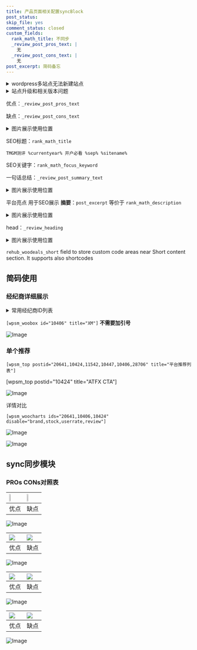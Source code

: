 ```yaml
---
title: 产品页面相关配置syncBlock
post_status: 
skip_file: yes
comment_status: closed
custom_fields:
  rank_math_title: 不同步
  _review_post_pros_text: |
    无
  _review_post_cons_text: |
    无
post_excerpt: 简码备忘
---
```

<details><summary>wordpress多站点无法新建站点</summary>

<li>和报错需要清理cookies一样的原因</li>
<li>wp-config.php里面<code>define( 'SUBDOMAIN_INSTALL', false );//子域名安装</code></li>
<li>新建子站点是用<code>define( 'SUBDOMAIN_INSTALL', true);//子域名安装</code> 完成以后，改成<code>false</code></li>
</details>

<details><summary>站点升级和相关版本问题</summary>

<p>wordpress：5.9.9
woocommerce：7.5.1
出现问题的地方：主题选项里面>><strong>Product layout >>compact style</strong></p>
<p>如何出现没有用过的字段 导致无法保存。先导出配置 然后进行修改，后面再次恢复即可。</p>
<p>出现部分字段无法显示时，需要返回默认布局后，对产品进行保存就好了。</p>
<p></p>
</details>

优点：`_review_post_pros_text`

缺点：`_review_post_cons_text`

<details><summary>图片展示使用位置</summary>

<img src="https://prod-files-secure.s3.us-west-2.amazonaws.com/39ed1227-6d7d-4570-be36-9ccd4a2c4241/f51d3d83-55d4-4bdf-9604-f37ec77ab556/Untitled.png?X-Amz-Algorithm=AWS4-HMAC-SHA256&X-Amz-Content-Sha256=UNSIGNED-PAYLOAD&X-Amz-Credential=ASIAZI2LB46623VCW5XC%2F20250516%2Fus-west-2%2Fs3%2Faws4_request&X-Amz-Date=20250516T105525Z&X-Amz-Expires=3600&X-Amz-Security-Token=IQoJb3JpZ2luX2VjEIv%2F%2F%2F%2F%2F%2F%2F%2F%2F%2FwEaCXVzLXdlc3QtMiJHMEUCIFUeuMkC9Y8%2FqHl1Z7phQ7q8UqDtXf6ZPd0KwmD6lOryAiEA0eLZD%2FnstvLhlFwY57SfFahKbqDYXp1MTZreppnX29Qq%2FwMIQxAAGgw2Mzc0MjMxODM4MDUiDA9b1sWQyLeEV%2BZCkCrcA8NtClLABu0JtOPbfDC9gNT6U4ZQW1UbqVGvFbzT0f6frgaWnI4WV%2F%2FOKemRuyyzhBCkagt3ArCxYkZLHbg8u%2BfBzCBobpdHAaMg5nonCVBm4lb5DTSoEj6nDKWBpZhczh2BKuIpHDPu3%2B4TzcFjC2R3cmdlm%2FtkK%2FybpPR6KG98DNFUza2iBx0xkkD3pMfmr3A%2F04%2FJGhVjQcKE9JPIUTr7xuZbBMyJg8AWenuHLLBmr3sdyhS18vQwaDn02aBoIjxwh0lCxMEYofmTwtiI7eaLOKDiGSVzBqniqavWpNX1OxPTvPdl%2FatOJr8QWUi1A7DIN7vTUbFxeN%2FMiPexNS6AynysTgmvi%2FK6wSmRHgJhOqUoImnoku3x5wRQVWnpv%2BISBK%2BVQQKouLWU0SawY0NdrMuUSJK0rzbAoMg%2FSsMiVTn1EN%2BuM0SUEXFLD6J0H3JhTcGDT0dcRmBD6m%2B8bHQIfmrhdVCsy0b8JQ8bCBcPhnRREY87KVarzf8DHItzqeF4Mc8AGWoF5qup46XdDtwlQrxJInsi7voOmNe0QpzsuVhObTBV%2BX%2BUMFQOG9KvjVgb7oZ4P7E6ES09g1g8Yj0Fi3BuFzdjVSRsbXtlMW28xaavC%2BNkIj0IsPYgMJamnMEGOqUBy4iBXhfJ0ONe6Bje6larMvdTWQQMPM9LPWNKfwh4Rxx%2B0TghLz0JMQEaM1l92%2BjpMre1jLbH2zJ1IPvoPRLhb5zDHh%2FCIoj0kWT9KlF9M%2BqoND6QQPdMP3HBYHNf5ILmzCwTTcjtsMZOvPQ3VaBrJqs4QETLCv%2BENfUzEHLO%2FH1B2W5omWVvxJpa8Sel0cUyRcTuwRdEo0yC0uFgNfLHE70H%2FLeN&X-Amz-Signature=950a49f7056da86e387496ad2d44ec75053c90d027ec6c348d98c8eec0edf130&X-Amz-SignedHeaders=host&x-id=GetObject" alt="Image">
</details>

SEO标题：`rank_math_title`

`TMGM测评 %currentyear% 开户必看 %sep% %sitename%`

SEO关键字：`rank_math_focus_keyword`

一句话总结：`_review_post_summary_text`

<details><summary>图片展示使用位置</summary>

<img src="https://prod-files-secure.s3.us-west-2.amazonaws.com/39ed1227-6d7d-4570-be36-9ccd4a2c4241/4b96a922-296c-4f4e-8630-d1c870cbce01/Untitled.png?X-Amz-Algorithm=AWS4-HMAC-SHA256&X-Amz-Content-Sha256=UNSIGNED-PAYLOAD&X-Amz-Credential=ASIAZI2LB466Q6VGS5JM%2F20250516%2Fus-west-2%2Fs3%2Faws4_request&X-Amz-Date=20250516T105526Z&X-Amz-Expires=3600&X-Amz-Security-Token=IQoJb3JpZ2luX2VjEIv%2F%2F%2F%2F%2F%2F%2F%2F%2F%2FwEaCXVzLXdlc3QtMiJIMEYCIQDyuy8aDEyzO4St3TB6ALCgLh1KBl7qtsi%2BttH6toMNpwIhAM908UkJCm1HiRYriPO6vT%2BAvVroa97%2B243mELraRfpLKv8DCEQQABoMNjM3NDIzMTgzODA1IgwhnNUDDFx9uoZeIXMq3AM%2BJQ6xH4a8viBqjfvDdPoNYog1dG5Y26wD5l9zvBsHIdKd6Ao%2F4muES7v3aMXi71GE32ExAZWqJmLJ8Id6vyro1RIp0rFGR9oBJBRkoICv8zRxuEEMaTxhUE7eQ4yXcj1acuf6u3UP8pCMAxEZ4DOhNSzQttifLh3vyGcvXZ55ikASGXB70jNEDrWYnGK7Ke4ky5oQY0nBS3kixEnHBZIHPJQaKPxHhorECTc%2Fm2KPyITfhMenecIw0nh5ZI3zymEB1MgoPkb3cDL%2F6sZjw9DD1CbI4kzUEV8OUTt7Fgeh7BvUtRJUtNbY9nY5AacIpd3Yqqmk5mQ2HJVW79YnS7bdigvnxgzAqR%2FqKd7bgCdmh5U2f4sIsDXyyi3CkO9vIqo9AOgBhuXh%2Fbq%2F3K6cmFn17zcWJHUUE5jhvtfpmQtkEwIBJ5fGFFc6yHhWfJXs%2BZLxgiYTNIJ3J2gwm76ZdsOE2ZFX89ZYu1tsCKop5LEolm4e5hwIgu4xM8znV1Y6B%2F%2FYOO0JdKPUuVPpZ%2F4l4NgQZ1fdRBPfTGC%2BodGzKNKjVlokeTaSjLmnuDIwhi1viusFHLr4%2B5He0nOs3OnZTxMwTuIvjM6m0X088ltAv7wbcChEoVEcO1iLfOLCszD6pZzBBjqkAUYMKs8OF8IyLWXCyLM091M3erY5Zwu03gZ6kaL6kWwEcF6iFC4AsBOPrI3n%2FU3SOCFOmVEagaUpyP9g9l%2FcprF39JsiY4Cq2ZJ17Der29XfJz5uqELyfKViX6ncEU5QnJmDnSaDb5ANpy71i%2BrifwBODIW%2F7lw67A%2FyvMlWLA8d5zjAYjlN9AKXu7cirTMn%2B7SzhAM4cvqO9kPAmgrjBbnat4rg&X-Amz-Signature=9247517181644f22b5884b5b206ed7cccd4293f5a16d1d8502e9ac2ef7833f96&X-Amz-SignedHeaders=host&x-id=GetObject" alt="Image">
</details>

平台亮点 用于SEO展示 **摘要**：`post_excerpt`  等价于 `rank_math_description`

<details><summary>图片展示使用位置</summary>

<img src="https://prod-files-secure.s3.us-west-2.amazonaws.com/39ed1227-6d7d-4570-be36-9ccd4a2c4241/1ee11f63-b60a-4dfe-a7a7-d58ff23b5d88/Untitled.png?X-Amz-Algorithm=AWS4-HMAC-SHA256&X-Amz-Content-Sha256=UNSIGNED-PAYLOAD&X-Amz-Credential=ASIAZI2LB466TD7OGXRF%2F20250516%2Fus-west-2%2Fs3%2Faws4_request&X-Amz-Date=20250516T105527Z&X-Amz-Expires=3600&X-Amz-Security-Token=IQoJb3JpZ2luX2VjEIv%2F%2F%2F%2F%2F%2F%2F%2F%2F%2FwEaCXVzLXdlc3QtMiJGMEQCICQD1BBA4jMFIYRWlI0KMabXiHBihCqg53Waq0gw9ipFAiAwGi9D7WSD6LGjQVCxcKZ63GIC7ccybP1mc8bGYCDAJCr%2FAwhEEAAaDDYzNzQyMzE4MzgwNSIM4IBIbflILrZ07rXFKtwDFDs2sFPDD3SUPMJ4unf91Tul3MyeyZahbAG1y7IZA9%2BlhzKARykY04JB9UTEwBBF5iLjD3qjXbIHOl97oFYO0wMZQdmOhve1TJXwkHKqoViUvrZM6%2F3HL5ACMy9vxU7gG40%2Bf9c4k%2F3N%2FWh3TygLOdelv2zaWh4GEdKWp76HiRVg2OUi1yWepXpSyQndlGtsbG4PD6Lpq0YS3mcI3BEHfGY5uH7VqqirWfTJaeCO%2FljO%2BS3LB7DHeCBeRJzfk3netLKUldhQHXle%2FOPlCRkyx0niVylQ1gwjUeaROSO6J8%2Bv4YJWtBNHktcl2S8ZweC7l6MSHIMuvObYjAEmuDMd%2BcpKXmYwgydLBN1hWWn8P4b2bsKtLDbWk5jbKpqOCq45cSStabx3e8Y6K7CkA2g0aHJxcZ8mmQPPiFhVtydVv%2FNGe8xQfWg7f%2BsRC60PMxll3B4I7cwLqQtIQKFtJboYCo6I79IHisLe27PgYa6s1E1VEvUyfh30AJEIbfzJfWCUBTDkwu7RjjAEuky17sYh5pLNxYNnPr8ASdzar2jADhYM%2F2EBbAezs3tCSLVkdIYVnHPm75sZ1fURAdehB1mI6fOMxcmYCga9js7FLd4iTKZEbA10%2BEEj3JNVfaUw462cwQY6pgEzfcAGRxkgijSDSypMojsOLGUW21rJAYQqm3H21yD3ZX6JjZBnC01ld9%2B7nXy57V1cN1cJE3Du%2BZr2UJXMw%2Fi3dcPnDFJ1AXctPAUoeSzhglD%2BT0YoOSQE3qzK4QaewMgWwJqjTm2ycsj%2FqeMiX3Kko1P7gCnblEBLnJYHTEIzBVOFowECkWCtIKhFA5FlxtA30fOQSdrFEBQGKcWrvpucBXW54TBO&X-Amz-Signature=0ce538f0b6fb55af58f353e8cc458e7ba8e50bd6e8d0d7892962b939030aee2f&X-Amz-SignedHeaders=host&x-id=GetObject" alt="Image">
<img src="https://prod-files-secure.s3.us-west-2.amazonaws.com/39ed1227-6d7d-4570-be36-9ccd4a2c4241/ad4118b5-78d8-4fbe-801e-3b29b5d99c01/Untitled.png?X-Amz-Algorithm=AWS4-HMAC-SHA256&X-Amz-Content-Sha256=UNSIGNED-PAYLOAD&X-Amz-Credential=ASIAZI2LB466TD7OGXRF%2F20250516%2Fus-west-2%2Fs3%2Faws4_request&X-Amz-Date=20250516T105527Z&X-Amz-Expires=3600&X-Amz-Security-Token=IQoJb3JpZ2luX2VjEIv%2F%2F%2F%2F%2F%2F%2F%2F%2F%2FwEaCXVzLXdlc3QtMiJGMEQCICQD1BBA4jMFIYRWlI0KMabXiHBihCqg53Waq0gw9ipFAiAwGi9D7WSD6LGjQVCxcKZ63GIC7ccybP1mc8bGYCDAJCr%2FAwhEEAAaDDYzNzQyMzE4MzgwNSIM4IBIbflILrZ07rXFKtwDFDs2sFPDD3SUPMJ4unf91Tul3MyeyZahbAG1y7IZA9%2BlhzKARykY04JB9UTEwBBF5iLjD3qjXbIHOl97oFYO0wMZQdmOhve1TJXwkHKqoViUvrZM6%2F3HL5ACMy9vxU7gG40%2Bf9c4k%2F3N%2FWh3TygLOdelv2zaWh4GEdKWp76HiRVg2OUi1yWepXpSyQndlGtsbG4PD6Lpq0YS3mcI3BEHfGY5uH7VqqirWfTJaeCO%2FljO%2BS3LB7DHeCBeRJzfk3netLKUldhQHXle%2FOPlCRkyx0niVylQ1gwjUeaROSO6J8%2Bv4YJWtBNHktcl2S8ZweC7l6MSHIMuvObYjAEmuDMd%2BcpKXmYwgydLBN1hWWn8P4b2bsKtLDbWk5jbKpqOCq45cSStabx3e8Y6K7CkA2g0aHJxcZ8mmQPPiFhVtydVv%2FNGe8xQfWg7f%2BsRC60PMxll3B4I7cwLqQtIQKFtJboYCo6I79IHisLe27PgYa6s1E1VEvUyfh30AJEIbfzJfWCUBTDkwu7RjjAEuky17sYh5pLNxYNnPr8ASdzar2jADhYM%2F2EBbAezs3tCSLVkdIYVnHPm75sZ1fURAdehB1mI6fOMxcmYCga9js7FLd4iTKZEbA10%2BEEj3JNVfaUw462cwQY6pgEzfcAGRxkgijSDSypMojsOLGUW21rJAYQqm3H21yD3ZX6JjZBnC01ld9%2B7nXy57V1cN1cJE3Du%2BZr2UJXMw%2Fi3dcPnDFJ1AXctPAUoeSzhglD%2BT0YoOSQE3qzK4QaewMgWwJqjTm2ycsj%2FqeMiX3Kko1P7gCnblEBLnJYHTEIzBVOFowECkWCtIKhFA5FlxtA30fOQSdrFEBQGKcWrvpucBXW54TBO&X-Amz-Signature=d7fc058ac99995b21880fd388281d928ab91f5b692891d91fdf4ca8b77828ddb&X-Amz-SignedHeaders=host&x-id=GetObject" alt="Image">
<img src="https://prod-files-secure.s3.us-west-2.amazonaws.com/39ed1227-6d7d-4570-be36-9ccd4a2c4241/a38cf7c9-a79c-4b64-9e94-13589fe0758b/Untitled.png?X-Amz-Algorithm=AWS4-HMAC-SHA256&X-Amz-Content-Sha256=UNSIGNED-PAYLOAD&X-Amz-Credential=ASIAZI2LB466TD7OGXRF%2F20250516%2Fus-west-2%2Fs3%2Faws4_request&X-Amz-Date=20250516T105527Z&X-Amz-Expires=3600&X-Amz-Security-Token=IQoJb3JpZ2luX2VjEIv%2F%2F%2F%2F%2F%2F%2F%2F%2F%2FwEaCXVzLXdlc3QtMiJGMEQCICQD1BBA4jMFIYRWlI0KMabXiHBihCqg53Waq0gw9ipFAiAwGi9D7WSD6LGjQVCxcKZ63GIC7ccybP1mc8bGYCDAJCr%2FAwhEEAAaDDYzNzQyMzE4MzgwNSIM4IBIbflILrZ07rXFKtwDFDs2sFPDD3SUPMJ4unf91Tul3MyeyZahbAG1y7IZA9%2BlhzKARykY04JB9UTEwBBF5iLjD3qjXbIHOl97oFYO0wMZQdmOhve1TJXwkHKqoViUvrZM6%2F3HL5ACMy9vxU7gG40%2Bf9c4k%2F3N%2FWh3TygLOdelv2zaWh4GEdKWp76HiRVg2OUi1yWepXpSyQndlGtsbG4PD6Lpq0YS3mcI3BEHfGY5uH7VqqirWfTJaeCO%2FljO%2BS3LB7DHeCBeRJzfk3netLKUldhQHXle%2FOPlCRkyx0niVylQ1gwjUeaROSO6J8%2Bv4YJWtBNHktcl2S8ZweC7l6MSHIMuvObYjAEmuDMd%2BcpKXmYwgydLBN1hWWn8P4b2bsKtLDbWk5jbKpqOCq45cSStabx3e8Y6K7CkA2g0aHJxcZ8mmQPPiFhVtydVv%2FNGe8xQfWg7f%2BsRC60PMxll3B4I7cwLqQtIQKFtJboYCo6I79IHisLe27PgYa6s1E1VEvUyfh30AJEIbfzJfWCUBTDkwu7RjjAEuky17sYh5pLNxYNnPr8ASdzar2jADhYM%2F2EBbAezs3tCSLVkdIYVnHPm75sZ1fURAdehB1mI6fOMxcmYCga9js7FLd4iTKZEbA10%2BEEj3JNVfaUw462cwQY6pgEzfcAGRxkgijSDSypMojsOLGUW21rJAYQqm3H21yD3ZX6JjZBnC01ld9%2B7nXy57V1cN1cJE3Du%2BZr2UJXMw%2Fi3dcPnDFJ1AXctPAUoeSzhglD%2BT0YoOSQE3qzK4QaewMgWwJqjTm2ycsj%2FqeMiX3Kko1P7gCnblEBLnJYHTEIzBVOFowECkWCtIKhFA5FlxtA30fOQSdrFEBQGKcWrvpucBXW54TBO&X-Amz-Signature=04f9a967eeabff4049f4cd8c84cca994fe1497b284119e03ccb4ee70e1e58cf2&X-Amz-SignedHeaders=host&x-id=GetObject" alt="Image">
<img src="https://prod-files-secure.s3.us-west-2.amazonaws.com/39ed1227-6d7d-4570-be36-9ccd4a2c4241/7da6fc1e-d2ac-42ae-8c75-cb5749aa18f6/Untitled.png?X-Amz-Algorithm=AWS4-HMAC-SHA256&X-Amz-Content-Sha256=UNSIGNED-PAYLOAD&X-Amz-Credential=ASIAZI2LB466TD7OGXRF%2F20250516%2Fus-west-2%2Fs3%2Faws4_request&X-Amz-Date=20250516T105527Z&X-Amz-Expires=3600&X-Amz-Security-Token=IQoJb3JpZ2luX2VjEIv%2F%2F%2F%2F%2F%2F%2F%2F%2F%2FwEaCXVzLXdlc3QtMiJGMEQCICQD1BBA4jMFIYRWlI0KMabXiHBihCqg53Waq0gw9ipFAiAwGi9D7WSD6LGjQVCxcKZ63GIC7ccybP1mc8bGYCDAJCr%2FAwhEEAAaDDYzNzQyMzE4MzgwNSIM4IBIbflILrZ07rXFKtwDFDs2sFPDD3SUPMJ4unf91Tul3MyeyZahbAG1y7IZA9%2BlhzKARykY04JB9UTEwBBF5iLjD3qjXbIHOl97oFYO0wMZQdmOhve1TJXwkHKqoViUvrZM6%2F3HL5ACMy9vxU7gG40%2Bf9c4k%2F3N%2FWh3TygLOdelv2zaWh4GEdKWp76HiRVg2OUi1yWepXpSyQndlGtsbG4PD6Lpq0YS3mcI3BEHfGY5uH7VqqirWfTJaeCO%2FljO%2BS3LB7DHeCBeRJzfk3netLKUldhQHXle%2FOPlCRkyx0niVylQ1gwjUeaROSO6J8%2Bv4YJWtBNHktcl2S8ZweC7l6MSHIMuvObYjAEmuDMd%2BcpKXmYwgydLBN1hWWn8P4b2bsKtLDbWk5jbKpqOCq45cSStabx3e8Y6K7CkA2g0aHJxcZ8mmQPPiFhVtydVv%2FNGe8xQfWg7f%2BsRC60PMxll3B4I7cwLqQtIQKFtJboYCo6I79IHisLe27PgYa6s1E1VEvUyfh30AJEIbfzJfWCUBTDkwu7RjjAEuky17sYh5pLNxYNnPr8ASdzar2jADhYM%2F2EBbAezs3tCSLVkdIYVnHPm75sZ1fURAdehB1mI6fOMxcmYCga9js7FLd4iTKZEbA10%2BEEj3JNVfaUw462cwQY6pgEzfcAGRxkgijSDSypMojsOLGUW21rJAYQqm3H21yD3ZX6JjZBnC01ld9%2B7nXy57V1cN1cJE3Du%2BZr2UJXMw%2Fi3dcPnDFJ1AXctPAUoeSzhglD%2BT0YoOSQE3qzK4QaewMgWwJqjTm2ycsj%2FqeMiX3Kko1P7gCnblEBLnJYHTEIzBVOFowECkWCtIKhFA5FlxtA30fOQSdrFEBQGKcWrvpucBXW54TBO&X-Amz-Signature=79374c38216a147d1ea84350e803b0466b6bafa21024ac2250e6ccf6b9232a85&X-Amz-SignedHeaders=host&x-id=GetObject" alt="Image">
<img src="https://prod-files-secure.s3.us-west-2.amazonaws.com/39ed1227-6d7d-4570-be36-9ccd4a2c4241/7e97f40a-eaee-47f5-b2f9-475f96808fa7/Untitled.png?X-Amz-Algorithm=AWS4-HMAC-SHA256&X-Amz-Content-Sha256=UNSIGNED-PAYLOAD&X-Amz-Credential=ASIAZI2LB466TD7OGXRF%2F20250516%2Fus-west-2%2Fs3%2Faws4_request&X-Amz-Date=20250516T105527Z&X-Amz-Expires=3600&X-Amz-Security-Token=IQoJb3JpZ2luX2VjEIv%2F%2F%2F%2F%2F%2F%2F%2F%2F%2FwEaCXVzLXdlc3QtMiJGMEQCICQD1BBA4jMFIYRWlI0KMabXiHBihCqg53Waq0gw9ipFAiAwGi9D7WSD6LGjQVCxcKZ63GIC7ccybP1mc8bGYCDAJCr%2FAwhEEAAaDDYzNzQyMzE4MzgwNSIM4IBIbflILrZ07rXFKtwDFDs2sFPDD3SUPMJ4unf91Tul3MyeyZahbAG1y7IZA9%2BlhzKARykY04JB9UTEwBBF5iLjD3qjXbIHOl97oFYO0wMZQdmOhve1TJXwkHKqoViUvrZM6%2F3HL5ACMy9vxU7gG40%2Bf9c4k%2F3N%2FWh3TygLOdelv2zaWh4GEdKWp76HiRVg2OUi1yWepXpSyQndlGtsbG4PD6Lpq0YS3mcI3BEHfGY5uH7VqqirWfTJaeCO%2FljO%2BS3LB7DHeCBeRJzfk3netLKUldhQHXle%2FOPlCRkyx0niVylQ1gwjUeaROSO6J8%2Bv4YJWtBNHktcl2S8ZweC7l6MSHIMuvObYjAEmuDMd%2BcpKXmYwgydLBN1hWWn8P4b2bsKtLDbWk5jbKpqOCq45cSStabx3e8Y6K7CkA2g0aHJxcZ8mmQPPiFhVtydVv%2FNGe8xQfWg7f%2BsRC60PMxll3B4I7cwLqQtIQKFtJboYCo6I79IHisLe27PgYa6s1E1VEvUyfh30AJEIbfzJfWCUBTDkwu7RjjAEuky17sYh5pLNxYNnPr8ASdzar2jADhYM%2F2EBbAezs3tCSLVkdIYVnHPm75sZ1fURAdehB1mI6fOMxcmYCga9js7FLd4iTKZEbA10%2BEEj3JNVfaUw462cwQY6pgEzfcAGRxkgijSDSypMojsOLGUW21rJAYQqm3H21yD3ZX6JjZBnC01ld9%2B7nXy57V1cN1cJE3Du%2BZr2UJXMw%2Fi3dcPnDFJ1AXctPAUoeSzhglD%2BT0YoOSQE3qzK4QaewMgWwJqjTm2ycsj%2FqeMiX3Kko1P7gCnblEBLnJYHTEIzBVOFowECkWCtIKhFA5FlxtA30fOQSdrFEBQGKcWrvpucBXW54TBO&X-Amz-Signature=42eccc2b18c3439076293ea7503452793b24f780f3887571adc6da088bf6dc5e&X-Amz-SignedHeaders=host&x-id=GetObject" alt="Image">
</details>

head：`_review_heading`

<details><summary>图片展示使用位置</summary>

<img src="https://prod-files-secure.s3.us-west-2.amazonaws.com/39ed1227-6d7d-4570-be36-9ccd4a2c4241/3a4650ad-9887-415c-889a-edd51fa54f27/Untitled.png?X-Amz-Algorithm=AWS4-HMAC-SHA256&X-Amz-Content-Sha256=UNSIGNED-PAYLOAD&X-Amz-Credential=ASIAZI2LB466UFAESYCJ%2F20250516%2Fus-west-2%2Fs3%2Faws4_request&X-Amz-Date=20250516T105527Z&X-Amz-Expires=3600&X-Amz-Security-Token=IQoJb3JpZ2luX2VjEIv%2F%2F%2F%2F%2F%2F%2F%2F%2F%2FwEaCXVzLXdlc3QtMiJGMEQCIBF3%2BpfZCl%2BtQeztWrTOgAp1uvmaHH7ny98YJ5yOh03pAiBAdc0SuuVpbuekUqMT2QKNrM9BIbHQqT2Sc1jJyyzO%2Fyr%2FAwhEEAAaDDYzNzQyMzE4MzgwNSIMRYnpFG5zff%2FqJPPzKtwDRdYbeVLoiPAMuBgXxBmAJx%2FDOn95sJNufln%2BSYCBaeTlGA9ELXJxdvuAY02adjaYaLeXkoVvSBsn5MDiEElo6Co%2BrxIAI8TmkLyXr6XAwH16JZZUqirYMoDljz8c5cRYmnE9icUV6m7WcCnVybUA%2B8dawcGSXp9B7BtokYpNv6bl32tpI3kd42%2FJ%2B%2FsDoiOtvn4qxUSEBP6kuDddkuH5T%2BoHl0Se27ANrn17gsINdb%2FFFyp9Qt6bLSWXXnPnzQ7Gr3e5sXi7UWZIeXXOGtU9T0NrdrPm82A6dToW1SNoPiji8E36rKgyCL%2BvFP45fu2IMneJmprqlvHxV8kCrsOEOxu8SKh4A1grtQCPf3cQf7qpd4C7WJLY8OTZ9Bsdlbj0icAfAZnqQsCAcdEj5hmImdJP5VnQOucnEoZZ9ZzWlH9XYJPdwz7kD6bx47jwzFWBr76nurobKjmx6f%2BmWZ7%2FPa3w23kgfssUMNnBEqOolPcU3YJwv%2FPc3%2F%2B%2B8cJMEzVwE08citGt2fnuIJEwOIvwYMhugfj7jeQyaf5LV2xwOUVqy%2FX9L4ZnnpAp3FkLM7lPmOKUriW7yJRSf76qwri2jJZcAIe6Qz71Q7Ij1mhATTDmezgmCfD9XXanh5QwxqacwQY6pgHU6nZxrK9KoDo4ohplbmKSuKo%2FYuC9xPMpzZcepVy2ajpfD%2BDB6OCbXMkjYpXexGD%2B7t5DBkynOFL8TcuIWFywgPDjmNyWHgW67IVFAZ%2BuDBZFF85QbOgFF9rQrgob7eMgfbN9qyO1u2eUn%2FdyTcQXYDeRVuMFiYOmyqyPmHYWvv6qfHZ9j5%2BLE5WWaJzMzJ8ebjThgz2FsiNvzzKsPRdZAqOqbdX1&X-Amz-Signature=fc59eafae900954416c60570054644e08d218f64d98895b3f123bda8116807f0&X-Amz-SignedHeaders=host&x-id=GetObject" alt="Image">
</details>

`rehub_woodeals_short`	field to store custom code areas near Short content section. It supports also shortcodes



## 简码使用

### 经纪商详细展示

<details><summary>常用经纪商ID列表</summary>

<pre><code class="php">嘉盛 ===> 20641  [wpsm_woobox id="20641" title="嘉盛"]
易信easymarkets ===> 11542  [wpsm_woobox id="11542" title="易信easymarkets"]
ATFX外汇 ===> 10424  [wpsm_woobox id="10424" title="ATFX"]
XM ===> 10406  [wpsm_woobox id="10406" title="XM"]
TMGM ===> 29622  [wpsm_woobox id="29622" title="TMGM"]
HYCM ===> 10447  [wpsm_woobox id="10447" title="HYCM"]
fpmarkets澳福外汇 ===> 20639  [wpsm_woobox id="20639" title="fpmarkets澳福外汇"]</code></pre>
</details>

`[wpsm_woobox id="10406" title="XM"]` **不需要加引号**

![Image](https://prod-files-secure.s3.us-west-2.amazonaws.com/39ed1227-6d7d-4570-be36-9ccd4a2c4241/4f898f9d-0fa7-4e43-acd3-ac6bc7be575a/Untitled.png?X-Amz-Algorithm=AWS4-HMAC-SHA256&X-Amz-Content-Sha256=UNSIGNED-PAYLOAD&X-Amz-Credential=ASIAZI2LB4666LNH6AAL%2F20250516%2Fus-west-2%2Fs3%2Faws4_request&X-Amz-Date=20250516T105523Z&X-Amz-Expires=3600&X-Amz-Security-Token=IQoJb3JpZ2luX2VjEIv%2F%2F%2F%2F%2F%2F%2F%2F%2F%2FwEaCXVzLXdlc3QtMiJHMEUCIHWqJ8%2B%2BLttTYJkyr9z%2F8aGpkIIJuwKtVSeXD%2BuxhicOAiEA0XQsNyfMEC3QjpErte6ISVL8Y2AEa1CJoHktxYDe%2Bgoq%2FwMIRBAAGgw2Mzc0MjMxODM4MDUiDNCw9KOuZC%2BDXYk1IyrcAw%2BD7vGc2RseyhJs%2B%2FO0ji9xcl35wml1MPgLzfbSulmsWuliYMcwtIXtuu6Li2ox%2FPkA9KISDwcUyVrShPr46DrdA75hspbmcPxw4t98zJcrFxYzb18ww2Wll3bLNuEH6DHgKay5q5EQHnHhyfSAHzrD%2BRg4yLMUuOOveHwDzz0F1LRzdYWcGlvQiT4CA%2BFEVHYHRmQAxZ5k1uJaEKuBNPXXgw%2B5steTig5qqfSBBQoXAKXXoMejghH%2B%2FSlC7FZKv%2Fhg63HhxXYuR%2BT%2FS7sBZwqrRmW6O3FupW3dN5iNxDcGpymx8RlJeI5BFdC7Cg5LSxzt34D6SbMKSXrF3FO2Qt8Ywp%2F2xfqdALWCzoi40JtOLUnJ8TAZ0LicubWpMgmCWvClwj%2FXXoKc5inbN1g4xeSMXI%2BkEGY5%2BWqYFw7JKvBO%2F4EcwMQ2rQJcdfLphNSNB9LSBAC7lKNiSKfCA1AtZdsanS%2BdszV%2Bgn3OBjNvBAQzbSUzcX6VhXOHHSiseFpdNW4xyvkFpMZnBFi90POAqJej39gzEwS6V%2B8v7AbRB3aFxotqsiabOiFNXjHUuD18ACdjmQ%2FLDM%2BaGoY%2FfGaJPpcC%2BESZals7gwBMc1kvl6zaQwLwmYvxK%2BGKqx%2BZMI6mnMEGOqUBfMLrk9ljDTr0xwU8F6ZzznR1xaLVBKNs5CsucGUKe7sdqn%2BSne0rtgJQzAr0kq95pYQcsTWnX%2FnfPDVMD9TqiO43zrFU3upHlCnLnK4KnYpAL0WyBaqtfd0Wfr0Oyk9xbPn9lrxsgIB%2FQxR9CVPhjFohhXfeKXMQs1jBkaMzDTX8LhP9b91fUkz7k0dQ5aeqWJGKNQSXU%2B1qN2L%2B3X5zXbFL0YN1&X-Amz-Signature=16efb77bb70678a677b9ca3b33e554e1b4dcc105a136701666b7d9f2a5a64ad3&X-Amz-SignedHeaders=host&x-id=GetObject)

### 单个推荐
`[wpsm_top postid="20641,10424,11542,10447,10406,28706" title="平台推荐列表"]`

[wpsm_top postid="10424" title="ATFX CTA"]

![Image](https://prod-files-secure.s3.us-west-2.amazonaws.com/39ed1227-6d7d-4570-be36-9ccd4a2c4241/5ac620dc-51a8-48b6-b55d-91f47299193c/Untitled.png?X-Amz-Algorithm=AWS4-HMAC-SHA256&X-Amz-Content-Sha256=UNSIGNED-PAYLOAD&X-Amz-Credential=ASIAZI2LB4666LNH6AAL%2F20250516%2Fus-west-2%2Fs3%2Faws4_request&X-Amz-Date=20250516T105524Z&X-Amz-Expires=3600&X-Amz-Security-Token=IQoJb3JpZ2luX2VjEIv%2F%2F%2F%2F%2F%2F%2F%2F%2F%2FwEaCXVzLXdlc3QtMiJHMEUCIHWqJ8%2B%2BLttTYJkyr9z%2F8aGpkIIJuwKtVSeXD%2BuxhicOAiEA0XQsNyfMEC3QjpErte6ISVL8Y2AEa1CJoHktxYDe%2Bgoq%2FwMIRBAAGgw2Mzc0MjMxODM4MDUiDNCw9KOuZC%2BDXYk1IyrcAw%2BD7vGc2RseyhJs%2B%2FO0ji9xcl35wml1MPgLzfbSulmsWuliYMcwtIXtuu6Li2ox%2FPkA9KISDwcUyVrShPr46DrdA75hspbmcPxw4t98zJcrFxYzb18ww2Wll3bLNuEH6DHgKay5q5EQHnHhyfSAHzrD%2BRg4yLMUuOOveHwDzz0F1LRzdYWcGlvQiT4CA%2BFEVHYHRmQAxZ5k1uJaEKuBNPXXgw%2B5steTig5qqfSBBQoXAKXXoMejghH%2B%2FSlC7FZKv%2Fhg63HhxXYuR%2BT%2FS7sBZwqrRmW6O3FupW3dN5iNxDcGpymx8RlJeI5BFdC7Cg5LSxzt34D6SbMKSXrF3FO2Qt8Ywp%2F2xfqdALWCzoi40JtOLUnJ8TAZ0LicubWpMgmCWvClwj%2FXXoKc5inbN1g4xeSMXI%2BkEGY5%2BWqYFw7JKvBO%2F4EcwMQ2rQJcdfLphNSNB9LSBAC7lKNiSKfCA1AtZdsanS%2BdszV%2Bgn3OBjNvBAQzbSUzcX6VhXOHHSiseFpdNW4xyvkFpMZnBFi90POAqJej39gzEwS6V%2B8v7AbRB3aFxotqsiabOiFNXjHUuD18ACdjmQ%2FLDM%2BaGoY%2FfGaJPpcC%2BESZals7gwBMc1kvl6zaQwLwmYvxK%2BGKqx%2BZMI6mnMEGOqUBfMLrk9ljDTr0xwU8F6ZzznR1xaLVBKNs5CsucGUKe7sdqn%2BSne0rtgJQzAr0kq95pYQcsTWnX%2FnfPDVMD9TqiO43zrFU3upHlCnLnK4KnYpAL0WyBaqtfd0Wfr0Oyk9xbPn9lrxsgIB%2FQxR9CVPhjFohhXfeKXMQs1jBkaMzDTX8LhP9b91fUkz7k0dQ5aeqWJGKNQSXU%2B1qN2L%2B3X5zXbFL0YN1&X-Amz-Signature=12b6391eee4addd7bb6ccd407adcf3a1d32dbb576a394d906ced94fbade6776b&X-Amz-SignedHeaders=host&x-id=GetObject)

详情对比

`[wpsm_woocharts ids="20641,10406,10424" disable="brand,stock,userrate,review"]`

![Image](https://prod-files-secure.s3.us-west-2.amazonaws.com/39ed1227-6d7d-4570-be36-9ccd4a2c4241/bf3ba45f-b9f3-4295-8aef-b4a495fd25f4/Untitled.png?X-Amz-Algorithm=AWS4-HMAC-SHA256&X-Amz-Content-Sha256=UNSIGNED-PAYLOAD&X-Amz-Credential=ASIAZI2LB4666LNH6AAL%2F20250516%2Fus-west-2%2Fs3%2Faws4_request&X-Amz-Date=20250516T105524Z&X-Amz-Expires=3600&X-Amz-Security-Token=IQoJb3JpZ2luX2VjEIv%2F%2F%2F%2F%2F%2F%2F%2F%2F%2FwEaCXVzLXdlc3QtMiJHMEUCIHWqJ8%2B%2BLttTYJkyr9z%2F8aGpkIIJuwKtVSeXD%2BuxhicOAiEA0XQsNyfMEC3QjpErte6ISVL8Y2AEa1CJoHktxYDe%2Bgoq%2FwMIRBAAGgw2Mzc0MjMxODM4MDUiDNCw9KOuZC%2BDXYk1IyrcAw%2BD7vGc2RseyhJs%2B%2FO0ji9xcl35wml1MPgLzfbSulmsWuliYMcwtIXtuu6Li2ox%2FPkA9KISDwcUyVrShPr46DrdA75hspbmcPxw4t98zJcrFxYzb18ww2Wll3bLNuEH6DHgKay5q5EQHnHhyfSAHzrD%2BRg4yLMUuOOveHwDzz0F1LRzdYWcGlvQiT4CA%2BFEVHYHRmQAxZ5k1uJaEKuBNPXXgw%2B5steTig5qqfSBBQoXAKXXoMejghH%2B%2FSlC7FZKv%2Fhg63HhxXYuR%2BT%2FS7sBZwqrRmW6O3FupW3dN5iNxDcGpymx8RlJeI5BFdC7Cg5LSxzt34D6SbMKSXrF3FO2Qt8Ywp%2F2xfqdALWCzoi40JtOLUnJ8TAZ0LicubWpMgmCWvClwj%2FXXoKc5inbN1g4xeSMXI%2BkEGY5%2BWqYFw7JKvBO%2F4EcwMQ2rQJcdfLphNSNB9LSBAC7lKNiSKfCA1AtZdsanS%2BdszV%2Bgn3OBjNvBAQzbSUzcX6VhXOHHSiseFpdNW4xyvkFpMZnBFi90POAqJej39gzEwS6V%2B8v7AbRB3aFxotqsiabOiFNXjHUuD18ACdjmQ%2FLDM%2BaGoY%2FfGaJPpcC%2BESZals7gwBMc1kvl6zaQwLwmYvxK%2BGKqx%2BZMI6mnMEGOqUBfMLrk9ljDTr0xwU8F6ZzznR1xaLVBKNs5CsucGUKe7sdqn%2BSne0rtgJQzAr0kq95pYQcsTWnX%2FnfPDVMD9TqiO43zrFU3upHlCnLnK4KnYpAL0WyBaqtfd0Wfr0Oyk9xbPn9lrxsgIB%2FQxR9CVPhjFohhXfeKXMQs1jBkaMzDTX8LhP9b91fUkz7k0dQ5aeqWJGKNQSXU%2B1qN2L%2B3X5zXbFL0YN1&X-Amz-Signature=7514d3ad5b67dce0041ce55ee14ceb054a1fdb450e6d6b013a9445e62d23c469&X-Amz-SignedHeaders=host&x-id=GetObject)

![Image](https://prod-files-secure.s3.us-west-2.amazonaws.com/39ed1227-6d7d-4570-be36-9ccd4a2c4241/30bc56ef-f383-4b48-9768-2ebc9e436ec0/Untitled.png?X-Amz-Algorithm=AWS4-HMAC-SHA256&X-Amz-Content-Sha256=UNSIGNED-PAYLOAD&X-Amz-Credential=ASIAZI2LB4666LNH6AAL%2F20250516%2Fus-west-2%2Fs3%2Faws4_request&X-Amz-Date=20250516T105523Z&X-Amz-Expires=3600&X-Amz-Security-Token=IQoJb3JpZ2luX2VjEIv%2F%2F%2F%2F%2F%2F%2F%2F%2F%2FwEaCXVzLXdlc3QtMiJHMEUCIHWqJ8%2B%2BLttTYJkyr9z%2F8aGpkIIJuwKtVSeXD%2BuxhicOAiEA0XQsNyfMEC3QjpErte6ISVL8Y2AEa1CJoHktxYDe%2Bgoq%2FwMIRBAAGgw2Mzc0MjMxODM4MDUiDNCw9KOuZC%2BDXYk1IyrcAw%2BD7vGc2RseyhJs%2B%2FO0ji9xcl35wml1MPgLzfbSulmsWuliYMcwtIXtuu6Li2ox%2FPkA9KISDwcUyVrShPr46DrdA75hspbmcPxw4t98zJcrFxYzb18ww2Wll3bLNuEH6DHgKay5q5EQHnHhyfSAHzrD%2BRg4yLMUuOOveHwDzz0F1LRzdYWcGlvQiT4CA%2BFEVHYHRmQAxZ5k1uJaEKuBNPXXgw%2B5steTig5qqfSBBQoXAKXXoMejghH%2B%2FSlC7FZKv%2Fhg63HhxXYuR%2BT%2FS7sBZwqrRmW6O3FupW3dN5iNxDcGpymx8RlJeI5BFdC7Cg5LSxzt34D6SbMKSXrF3FO2Qt8Ywp%2F2xfqdALWCzoi40JtOLUnJ8TAZ0LicubWpMgmCWvClwj%2FXXoKc5inbN1g4xeSMXI%2BkEGY5%2BWqYFw7JKvBO%2F4EcwMQ2rQJcdfLphNSNB9LSBAC7lKNiSKfCA1AtZdsanS%2BdszV%2Bgn3OBjNvBAQzbSUzcX6VhXOHHSiseFpdNW4xyvkFpMZnBFi90POAqJej39gzEwS6V%2B8v7AbRB3aFxotqsiabOiFNXjHUuD18ACdjmQ%2FLDM%2BaGoY%2FfGaJPpcC%2BESZals7gwBMc1kvl6zaQwLwmYvxK%2BGKqx%2BZMI6mnMEGOqUBfMLrk9ljDTr0xwU8F6ZzznR1xaLVBKNs5CsucGUKe7sdqn%2BSne0rtgJQzAr0kq95pYQcsTWnX%2FnfPDVMD9TqiO43zrFU3upHlCnLnK4KnYpAL0WyBaqtfd0Wfr0Oyk9xbPn9lrxsgIB%2FQxR9CVPhjFohhXfeKXMQs1jBkaMzDTX8LhP9b91fUkz7k0dQ5aeqWJGKNQSXU%2B1qN2L%2B3X5zXbFL0YN1&X-Amz-Signature=f9b4f25a42f19440fa4016fab75d4b93fb331bfc50c1d60fd2a6c9f444e5046d&X-Amz-SignedHeaders=host&x-id=GetObject)

## sync同步模块

### PROs CONs对照表

| <img src="https://cdn.ifttt.fun/gh/jarlin8/OSS@main/icons/customize/pros.svg" height="auto" width="37.3%"> | <img src="https://cdn.ifttt.fun/gh/jarlin8/OSS@main/icons/customize/cons.svg" height="auto" width="28.8%"> |
| :--- | :--- |
| 优点 | 缺点 |

![Image](https://prod-files-secure.s3.us-west-2.amazonaws.com/39ed1227-6d7d-4570-be36-9ccd4a2c4241/8742b755-dfb5-4004-9a5f-d6e561664bd8/Untitled.png?X-Amz-Algorithm=AWS4-HMAC-SHA256&X-Amz-Content-Sha256=UNSIGNED-PAYLOAD&X-Amz-Credential=ASIAZI2LB4666LNH6AAL%2F20250516%2Fus-west-2%2Fs3%2Faws4_request&X-Amz-Date=20250516T105523Z&X-Amz-Expires=3600&X-Amz-Security-Token=IQoJb3JpZ2luX2VjEIv%2F%2F%2F%2F%2F%2F%2F%2F%2F%2FwEaCXVzLXdlc3QtMiJHMEUCIHWqJ8%2B%2BLttTYJkyr9z%2F8aGpkIIJuwKtVSeXD%2BuxhicOAiEA0XQsNyfMEC3QjpErte6ISVL8Y2AEa1CJoHktxYDe%2Bgoq%2FwMIRBAAGgw2Mzc0MjMxODM4MDUiDNCw9KOuZC%2BDXYk1IyrcAw%2BD7vGc2RseyhJs%2B%2FO0ji9xcl35wml1MPgLzfbSulmsWuliYMcwtIXtuu6Li2ox%2FPkA9KISDwcUyVrShPr46DrdA75hspbmcPxw4t98zJcrFxYzb18ww2Wll3bLNuEH6DHgKay5q5EQHnHhyfSAHzrD%2BRg4yLMUuOOveHwDzz0F1LRzdYWcGlvQiT4CA%2BFEVHYHRmQAxZ5k1uJaEKuBNPXXgw%2B5steTig5qqfSBBQoXAKXXoMejghH%2B%2FSlC7FZKv%2Fhg63HhxXYuR%2BT%2FS7sBZwqrRmW6O3FupW3dN5iNxDcGpymx8RlJeI5BFdC7Cg5LSxzt34D6SbMKSXrF3FO2Qt8Ywp%2F2xfqdALWCzoi40JtOLUnJ8TAZ0LicubWpMgmCWvClwj%2FXXoKc5inbN1g4xeSMXI%2BkEGY5%2BWqYFw7JKvBO%2F4EcwMQ2rQJcdfLphNSNB9LSBAC7lKNiSKfCA1AtZdsanS%2BdszV%2Bgn3OBjNvBAQzbSUzcX6VhXOHHSiseFpdNW4xyvkFpMZnBFi90POAqJej39gzEwS6V%2B8v7AbRB3aFxotqsiabOiFNXjHUuD18ACdjmQ%2FLDM%2BaGoY%2FfGaJPpcC%2BESZals7gwBMc1kvl6zaQwLwmYvxK%2BGKqx%2BZMI6mnMEGOqUBfMLrk9ljDTr0xwU8F6ZzznR1xaLVBKNs5CsucGUKe7sdqn%2BSne0rtgJQzAr0kq95pYQcsTWnX%2FnfPDVMD9TqiO43zrFU3upHlCnLnK4KnYpAL0WyBaqtfd0Wfr0Oyk9xbPn9lrxsgIB%2FQxR9CVPhjFohhXfeKXMQs1jBkaMzDTX8LhP9b91fUkz7k0dQ5aeqWJGKNQSXU%2B1qN2L%2B3X5zXbFL0YN1&X-Amz-Signature=efb4f3f69004d2a89f4fba2b9bf2c7b9ca846ca7bcd659fd2b12d88da7eadf31&X-Amz-SignedHeaders=host&x-id=GetObject)

| <img src="https://cdn.ifttt.fun/gh/jarlin8/OSS@main/icons/customize/pros1.svg" height="auto"> | <img src="https://cdn.ifttt.fun/gh/jarlin8/OSS@main/icons/customize/cons1.svg" height="auto"> |
| :--- | :--- |
| 优点 | 缺点 |

![Image](https://prod-files-secure.s3.us-west-2.amazonaws.com/39ed1227-6d7d-4570-be36-9ccd4a2c4241/806358f8-c9c4-4e17-bb35-c6c76a5397a5/Untitled.png?X-Amz-Algorithm=AWS4-HMAC-SHA256&X-Amz-Content-Sha256=UNSIGNED-PAYLOAD&X-Amz-Credential=ASIAZI2LB4666LNH6AAL%2F20250516%2Fus-west-2%2Fs3%2Faws4_request&X-Amz-Date=20250516T105523Z&X-Amz-Expires=3600&X-Amz-Security-Token=IQoJb3JpZ2luX2VjEIv%2F%2F%2F%2F%2F%2F%2F%2F%2F%2FwEaCXVzLXdlc3QtMiJHMEUCIHWqJ8%2B%2BLttTYJkyr9z%2F8aGpkIIJuwKtVSeXD%2BuxhicOAiEA0XQsNyfMEC3QjpErte6ISVL8Y2AEa1CJoHktxYDe%2Bgoq%2FwMIRBAAGgw2Mzc0MjMxODM4MDUiDNCw9KOuZC%2BDXYk1IyrcAw%2BD7vGc2RseyhJs%2B%2FO0ji9xcl35wml1MPgLzfbSulmsWuliYMcwtIXtuu6Li2ox%2FPkA9KISDwcUyVrShPr46DrdA75hspbmcPxw4t98zJcrFxYzb18ww2Wll3bLNuEH6DHgKay5q5EQHnHhyfSAHzrD%2BRg4yLMUuOOveHwDzz0F1LRzdYWcGlvQiT4CA%2BFEVHYHRmQAxZ5k1uJaEKuBNPXXgw%2B5steTig5qqfSBBQoXAKXXoMejghH%2B%2FSlC7FZKv%2Fhg63HhxXYuR%2BT%2FS7sBZwqrRmW6O3FupW3dN5iNxDcGpymx8RlJeI5BFdC7Cg5LSxzt34D6SbMKSXrF3FO2Qt8Ywp%2F2xfqdALWCzoi40JtOLUnJ8TAZ0LicubWpMgmCWvClwj%2FXXoKc5inbN1g4xeSMXI%2BkEGY5%2BWqYFw7JKvBO%2F4EcwMQ2rQJcdfLphNSNB9LSBAC7lKNiSKfCA1AtZdsanS%2BdszV%2Bgn3OBjNvBAQzbSUzcX6VhXOHHSiseFpdNW4xyvkFpMZnBFi90POAqJej39gzEwS6V%2B8v7AbRB3aFxotqsiabOiFNXjHUuD18ACdjmQ%2FLDM%2BaGoY%2FfGaJPpcC%2BESZals7gwBMc1kvl6zaQwLwmYvxK%2BGKqx%2BZMI6mnMEGOqUBfMLrk9ljDTr0xwU8F6ZzznR1xaLVBKNs5CsucGUKe7sdqn%2BSne0rtgJQzAr0kq95pYQcsTWnX%2FnfPDVMD9TqiO43zrFU3upHlCnLnK4KnYpAL0WyBaqtfd0Wfr0Oyk9xbPn9lrxsgIB%2FQxR9CVPhjFohhXfeKXMQs1jBkaMzDTX8LhP9b91fUkz7k0dQ5aeqWJGKNQSXU%2B1qN2L%2B3X5zXbFL0YN1&X-Amz-Signature=e796cf512f87024b33d20c313aa8d9ab62f5ed60b3326e0dd6f71e673fbfffc3&X-Amz-SignedHeaders=host&x-id=GetObject)

| <img src="https://cdn.ifttt.fun/gh/jarlin8/OSS@main/icons/customize/pros2.svg" height="auto"> | <img src="https://cdn.ifttt.fun/gh/jarlin8/OSS@main/icons/customize/cons2.svg" height="auto"> |
| :--- | :--- |
| 优点 | 缺点 |

![Image](https://prod-files-secure.s3.us-west-2.amazonaws.com/39ed1227-6d7d-4570-be36-9ccd4a2c4241/a9245ec9-70dd-4005-b534-0d54315fc5f3/Untitled.png?X-Amz-Algorithm=AWS4-HMAC-SHA256&X-Amz-Content-Sha256=UNSIGNED-PAYLOAD&X-Amz-Credential=ASIAZI2LB4666LNH6AAL%2F20250516%2Fus-west-2%2Fs3%2Faws4_request&X-Amz-Date=20250516T105523Z&X-Amz-Expires=3600&X-Amz-Security-Token=IQoJb3JpZ2luX2VjEIv%2F%2F%2F%2F%2F%2F%2F%2F%2F%2FwEaCXVzLXdlc3QtMiJHMEUCIHWqJ8%2B%2BLttTYJkyr9z%2F8aGpkIIJuwKtVSeXD%2BuxhicOAiEA0XQsNyfMEC3QjpErte6ISVL8Y2AEa1CJoHktxYDe%2Bgoq%2FwMIRBAAGgw2Mzc0MjMxODM4MDUiDNCw9KOuZC%2BDXYk1IyrcAw%2BD7vGc2RseyhJs%2B%2FO0ji9xcl35wml1MPgLzfbSulmsWuliYMcwtIXtuu6Li2ox%2FPkA9KISDwcUyVrShPr46DrdA75hspbmcPxw4t98zJcrFxYzb18ww2Wll3bLNuEH6DHgKay5q5EQHnHhyfSAHzrD%2BRg4yLMUuOOveHwDzz0F1LRzdYWcGlvQiT4CA%2BFEVHYHRmQAxZ5k1uJaEKuBNPXXgw%2B5steTig5qqfSBBQoXAKXXoMejghH%2B%2FSlC7FZKv%2Fhg63HhxXYuR%2BT%2FS7sBZwqrRmW6O3FupW3dN5iNxDcGpymx8RlJeI5BFdC7Cg5LSxzt34D6SbMKSXrF3FO2Qt8Ywp%2F2xfqdALWCzoi40JtOLUnJ8TAZ0LicubWpMgmCWvClwj%2FXXoKc5inbN1g4xeSMXI%2BkEGY5%2BWqYFw7JKvBO%2F4EcwMQ2rQJcdfLphNSNB9LSBAC7lKNiSKfCA1AtZdsanS%2BdszV%2Bgn3OBjNvBAQzbSUzcX6VhXOHHSiseFpdNW4xyvkFpMZnBFi90POAqJej39gzEwS6V%2B8v7AbRB3aFxotqsiabOiFNXjHUuD18ACdjmQ%2FLDM%2BaGoY%2FfGaJPpcC%2BESZals7gwBMc1kvl6zaQwLwmYvxK%2BGKqx%2BZMI6mnMEGOqUBfMLrk9ljDTr0xwU8F6ZzznR1xaLVBKNs5CsucGUKe7sdqn%2BSne0rtgJQzAr0kq95pYQcsTWnX%2FnfPDVMD9TqiO43zrFU3upHlCnLnK4KnYpAL0WyBaqtfd0Wfr0Oyk9xbPn9lrxsgIB%2FQxR9CVPhjFohhXfeKXMQs1jBkaMzDTX8LhP9b91fUkz7k0dQ5aeqWJGKNQSXU%2B1qN2L%2B3X5zXbFL0YN1&X-Amz-Signature=e52563ea81680a4433c19a17e3111da4937d65787fb38897663fbce11a245f36&X-Amz-SignedHeaders=host&x-id=GetObject)

| <img src="https://cdn.ifttt.fun/gh/jarlin8/OSS@main/icons/customize/pros3.svg" height="auto"> | <img src="https://cdn.ifttt.fun/gh/jarlin8/OSS@main/icons/customize/cons3.svg" height="auto"> |
| :--- | :--- |
| 优点 | 缺点 |

![Image](https://prod-files-secure.s3.us-west-2.amazonaws.com/39ed1227-6d7d-4570-be36-9ccd4a2c4241/e1e580a2-2e5c-4780-9ff4-19c318fc2284/Untitled.png?X-Amz-Algorithm=AWS4-HMAC-SHA256&X-Amz-Content-Sha256=UNSIGNED-PAYLOAD&X-Amz-Credential=ASIAZI2LB4666LNH6AAL%2F20250516%2Fus-west-2%2Fs3%2Faws4_request&X-Amz-Date=20250516T105523Z&X-Amz-Expires=3600&X-Amz-Security-Token=IQoJb3JpZ2luX2VjEIv%2F%2F%2F%2F%2F%2F%2F%2F%2F%2FwEaCXVzLXdlc3QtMiJHMEUCIHWqJ8%2B%2BLttTYJkyr9z%2F8aGpkIIJuwKtVSeXD%2BuxhicOAiEA0XQsNyfMEC3QjpErte6ISVL8Y2AEa1CJoHktxYDe%2Bgoq%2FwMIRBAAGgw2Mzc0MjMxODM4MDUiDNCw9KOuZC%2BDXYk1IyrcAw%2BD7vGc2RseyhJs%2B%2FO0ji9xcl35wml1MPgLzfbSulmsWuliYMcwtIXtuu6Li2ox%2FPkA9KISDwcUyVrShPr46DrdA75hspbmcPxw4t98zJcrFxYzb18ww2Wll3bLNuEH6DHgKay5q5EQHnHhyfSAHzrD%2BRg4yLMUuOOveHwDzz0F1LRzdYWcGlvQiT4CA%2BFEVHYHRmQAxZ5k1uJaEKuBNPXXgw%2B5steTig5qqfSBBQoXAKXXoMejghH%2B%2FSlC7FZKv%2Fhg63HhxXYuR%2BT%2FS7sBZwqrRmW6O3FupW3dN5iNxDcGpymx8RlJeI5BFdC7Cg5LSxzt34D6SbMKSXrF3FO2Qt8Ywp%2F2xfqdALWCzoi40JtOLUnJ8TAZ0LicubWpMgmCWvClwj%2FXXoKc5inbN1g4xeSMXI%2BkEGY5%2BWqYFw7JKvBO%2F4EcwMQ2rQJcdfLphNSNB9LSBAC7lKNiSKfCA1AtZdsanS%2BdszV%2Bgn3OBjNvBAQzbSUzcX6VhXOHHSiseFpdNW4xyvkFpMZnBFi90POAqJej39gzEwS6V%2B8v7AbRB3aFxotqsiabOiFNXjHUuD18ACdjmQ%2FLDM%2BaGoY%2FfGaJPpcC%2BESZals7gwBMc1kvl6zaQwLwmYvxK%2BGKqx%2BZMI6mnMEGOqUBfMLrk9ljDTr0xwU8F6ZzznR1xaLVBKNs5CsucGUKe7sdqn%2BSne0rtgJQzAr0kq95pYQcsTWnX%2FnfPDVMD9TqiO43zrFU3upHlCnLnK4KnYpAL0WyBaqtfd0Wfr0Oyk9xbPn9lrxsgIB%2FQxR9CVPhjFohhXfeKXMQs1jBkaMzDTX8LhP9b91fUkz7k0dQ5aeqWJGKNQSXU%2B1qN2L%2B3X5zXbFL0YN1&X-Amz-Signature=1bc8368b968cf916e358af0f3013534fc6f82dfcb68267424007e12b5b2584dd&X-Amz-SignedHeaders=host&x-id=GetObject)